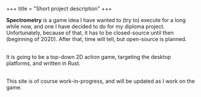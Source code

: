 +++
title = "Short project description"
+++

**Spectrometry** is a game idea I have wanted to (try to) execute for a long while now, 
and one I have decided to do for my diploma project. Unfortunately, because of that,
it has to be closed-source until then (beginning of 2020). After that, time will tell, 
but open-source is planned.

\
It is going to be a top-down 2D action game, targeting the desktop platforms,
and written in Rust.

\
This site is of course work-in-progress, and will be updated as I work on the game.
